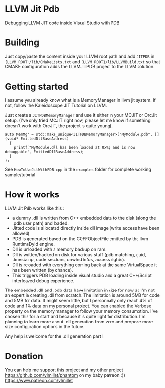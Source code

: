 # LLVM Jit Pdb
Debugging LLVM JIT code inside Visual Studio with PDB

# Building
Just copy/paste the content inside your LLVM root path and add ```JITPDB``` in ```{LLVM_ROOT}/lib/CMakeLists.txt``` and ```{LLVM_ROOT}/lib/LLVMBuild.txt``` so that CMAKE configuration adds the LLVMJITPDB project to the LLVM solution.

# Getting started 
I assume you already know what is a MemoryManager in llvm jit system. If not, follow the Kaleidoscope JIT Tutorial on LLVM.

Just create a ```JITPDBMemoryManager``` and use it either in your MCJIT or OrcJit setup. (I've only tried MCJIT right now, please let me know if something doesn't work with OrcJIT, the project is quite young).

```
auto MemMgr = std::make_unique<JITPDBMemoryManager>("MyModule.pdb", [](void* EmittedDllBaseAddress) 
  { 
    printf("MyModule.dll has been loaded at 0x%p and is now debuggable", EmittedDllBaseAddress); 
  } 
);
```

See ```HowToUseJitWithPDB.cpp``` in the ```examples``` folder for complete working sample/tutorial

# How it works

LLVM Jit Pdb works like this :
- a dummy .dll is written from C++ embedded data to the disk (along the .pdb user path) and loaded.
- Jitted code is allocated directly inside dll image (write access have been allowed)
- PDB is generated based on the COFFObjectFile emitted by the llvm RuntimeDyld engine.
- Dll is unloaded with a memory backup on ram.
- Dll is written/hacked on disk for various stuff (pdb matching, guid, timestamp, code sections, unwind infos, access rights).
- Dll is reloaded with everything coming back at the same VirtualSpace it has been written (by chance).
- This triggers PDB loading inside visual studio and a great C++/Script interleaved debug experience. 

The embedded .dll and .pdb data have limitation in size for now as I'm not an expert in creating .dll from scratch. The limitation is around 5MB for code and 5MB for data. It might seem little, but I personnally only reach 4% of code and 1% data on my personal project.
You can enabled the Verbose property on the memory manager to follow your memory consumption.
I've chosen this for a start and because it is quite light for distribution.
I'm planning to learn more about .dll generation from zero and propose more size configuration options in the future. 

Any help is welcome for the .dll generation part !

# Donation

You can help me support this project and my other project https://github.com/vlmillet/phantom on my baby patreon :)) 
https://www.patreon.com/vlmillet
